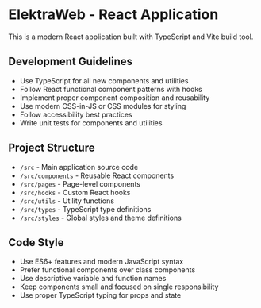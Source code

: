 # ElektraWeb - React Application

This is a modern React application built with TypeScript and Vite build tool.

## Development Guidelines

- Use TypeScript for all new components and utilities
- Follow React functional component patterns with hooks
- Implement proper component composition and reusability
- Use modern CSS-in-JS or CSS modules for styling
- Follow accessibility best practices
- Write unit tests for components and utilities

## Project Structure

- `/src` - Main application source code
- `/src/components` - Reusable React components
- `/src/pages` - Page-level components
- `/src/hooks` - Custom React hooks
- `/src/utils` - Utility functions
- `/src/types` - TypeScript type definitions
- `/src/styles` - Global styles and theme definitions

## Code Style

- Use ES6+ features and modern JavaScript syntax
- Prefer functional components over class components
- Use descriptive variable and function names
- Keep components small and focused on single responsibility
- Use proper TypeScript typing for props and state